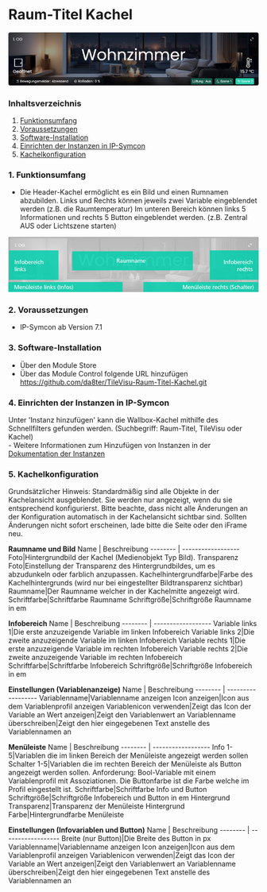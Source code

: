 # Raum-Titel Kachel
![Raum-Titel Kachel](https://github.com/da8ter/images/blob/1c5fe63e9757e81e6d8c4c84a63e0b39fa00247c/raum_header.jpg)


### Inhaltsverzeichnis

1. [Funktionsumfang](#1-funktionsumfang)
2. [Voraussetzungen](#2-voraussetzungen)
3. [Software-Installation](#3-software-installation)
4. [Einrichten der Instanzen in IP-Symcon](#4-einrichten-der-instanzen-in-ip-symcon)
5. [Kachelkonfiguration](#5-Kachelkonfiguration)

### 1. Funktionsumfang

* Die Header-Kachel ermöglicht es ein Bild und einen Rumnamen abzubilden. Links und Rechts können jeweils zwei Variable eingeblendet werden (z.B. die Raumtemperatur) Im unteren Bereich können links 5 Informationen und rechts 5 Button eingeblendet werden. (z.B. Zentral AUS oder Lichtszene starten)

![Kachelaufteilung](https://github.com/da8ter/images/blob/87a84c8b2d70f1f68b169b1b117ccbd687415eda/header_tile_bereiche.jpg)

### 2. Voraussetzungen

- IP-Symcon ab Version 7.1

### 3. Software-Installation

* Über den Module Store
* Über das Module Control folgende URL hinzufügen
https://github.com/da8ter/TileVisu-Raum-Titel-Kachel.git


### 4. Einrichten der Instanzen in IP-Symcon

 Unter 'Instanz hinzufügen' kann die Wallbox-Kachel mithilfe des Schnellfilters gefunden werden. (Suchbegriff: Raum-Titel, TileVisu oder Kachel)  
	- Weitere Informationen zum Hinzufügen von Instanzen in der [Dokumentation der Instanzen](https://www.symcon.de/service/dokumentation/konzepte/instanzen/#Instanz_hinzufügen)

### 5. Kachelkonfiguration

Grundsätzlicher Hinweis:
Standardmäßig sind alle Objekte in der Kachelansicht ausgeblendet. Sie werden nur angezeigt, wenn du sie entsprechend konfigurierst. Bitte beachte, dass nicht alle Änderungen an der Konfiguration automatisch in der Kachelansicht sichtbar sind. Sollten Änderungen nicht sofort erscheinen, lade bitte die Seite oder den iFrame neu.

__Raumname und Bild__
Name     | Beschreibung
-------- | ------------------
Foto|Hintergrundbild der Kachel (Medienobjekt Typ Bild).
Transparenz Foto|Einstellung der Transparenz des Hintergrundbildes, um es abzudunkeln oder farblich anzupassen. 
Kachelhintergrundfarbe|Farbe des Kachelhintergrunds (wird nur bei eingestellter Bildtransparenz sichtbar)
Raumname|Der Raumname welcher in der Kachelmitte angezeigt wird.
Schriftfarbe|Schriftfarbe Raumname
Schriftgröße|Schriftgröße Raumname in em

__Infobereich__
Name     | Beschreibung
-------- | ------------------
Variable links 1|Die erste anzuzeigende Variable im linken Infobereich
Variable links 2|Die zweite anzuzeigende Variable im linken Infobereich
Variable rechts 1|Die erste anzuzeigende Variable im rechten Infobereich
Variable rechts 2|Die zweite anzuzeigende Variable im rechten Infobereich
Schriftfarbe|Schriftfarbe Infobereich
Schriftgröße|Schriftgröße Infobereich in em

__Einstellungen (Variablenanzeige)__
Name     | Beschreibung
-------- | ------------------
Variablenname|Variablenname anzeigen
Icon anzeigen|Icon aus dem Variablenprofil anzeigen
Variablenicon verwenden|Zeigt das Icon der Variable an
Wert anzeigen|Zeigt den Variablenwert an
Variablenname überschreiben|Zeigt den hier eingegebenen Text anstelle des Variablennamen an


__Menüleiste__
Name     | Beschreibung
-------- | ------------------
Info 1-5|Variablen die im linken Bereich der Menüleiste angezeigt werden sollen
Schalter 1-5|Variablen die im rechten Bereich der Menüleiste als Button angezeigt werden sollen. Anforderung: Bool-Variable mit einem Variablenprofil mit Assoziationen. Die Buttonfarbe ist die Farbe welche im Profil eingestellt ist.
Schriftfarbe|Schriftfarbe Info und Button
Schriftgröße|Schriftgröße Infobereich und Button in em
Hintergrund Transparenz|Transparenz der Menüleiste
Hintergrund Farbe|Hintergrundfarbe Menüleiste

__Einstellungen (Infovariablen und Button)__
Name     | Beschreibung
-------- | ------------------
Breite (nur Button)|Die Breite des Button in px
Variablenname|Variablenname anzeigen
Icon anzeigen|Icon aus dem Variablenprofil anzeigen
Variablenicon verwenden|Zeigt das Icon der Variable an
Wert anzeigen|Zeigt den Variablenwert an
Variablenname überschreiben|Zeigt den hier eingegebenen Text anstelle des Variablennamen an
